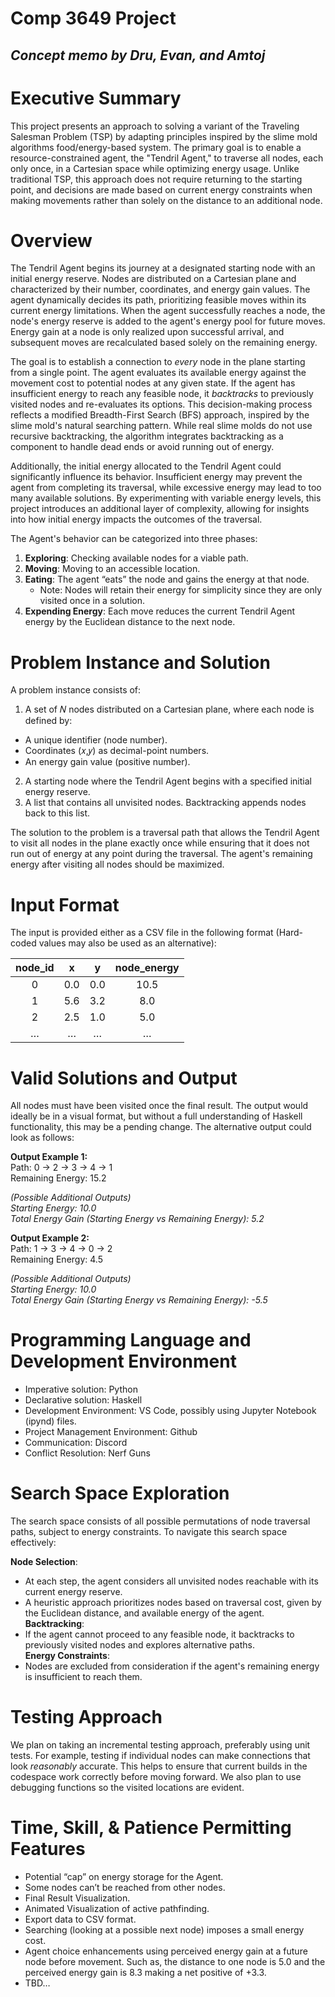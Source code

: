 # **Comp 3649 Project**

## *Concept memo by Dru, Evan, and Amtoj*

# Executive Summary

This project presents an approach to solving a variant of the Traveling Salesman Problem (TSP) by adapting principles inspired by the slime mold algorithms food/energy-based system. The primary goal is to enable a resource-constrained agent, the "Tendril Agent," to traverse all nodes, each only once, in a Cartesian space while optimizing energy usage. Unlike traditional TSP, this approach does not require returning to the starting point, and decisions are made based on current energy constraints when making movements rather than solely on the distance to an additional node.

# Overview

The Tendril Agent begins its journey at a designated starting node with an initial energy reserve. Nodes are distributed on a Cartesian plane and characterized by their number, coordinates, and energy gain values. The agent dynamically decides its path, prioritizing feasible moves within its current energy limitations. When the agent successfully reaches a node, the node's energy reserve is added to the agent's energy pool for future moves. Energy gain at a node is only realized upon successful arrival, and subsequent moves are recalculated based solely on the remaining energy.

The goal is to establish a connection to *every* node in the plane starting from a single point. The agent evaluates its available energy against the movement cost to potential nodes at any given state. If the agent has insufficient energy to reach any feasible node, it *backtracks* to previously visited nodes and re-evaluates its options. This decision-making process reflects a modified Breadth-First Search (BFS) approach, inspired by the slime mold's natural searching pattern. While real slime molds do not use recursive backtracking, the algorithm integrates backtracking as a component to handle dead ends or avoid running out of energy.  

Additionally, the initial energy allocated to the Tendril Agent could significantly influence its behavior. Insufficient energy may prevent the agent from completing its traversal, while excessive energy may lead to too many available solutions. By experimenting with variable energy levels, this project introduces an additional layer of complexity, allowing for insights into how initial energy impacts the outcomes of the traversal.

The Agent's behavior can be categorized into three phases:

1. **Exploring**: Checking available nodes for a viable path.  
2. **Moving**: Moving to an accessible location.  
3. **Eating**: The agent “eats” the node and gains the energy at that node.  
   * Note: Nodes will retain their energy for simplicity since they are only visited once in a solution.  
4. **Expending Energy**: Each move reduces the current Tendril Agent energy by the Euclidean distance to the next node.

# Problem Instance and Solution

A problem instance consists of:

1. A set of 𝑁 nodes distributed on a Cartesian plane, where each node is defined by:  
* A unique identifier (node number).  
* Coordinates (𝑥,𝑦) as decimal-point numbers.  
* An energy gain value (positive number).  
2. A starting node where the Tendril Agent begins with a specified initial energy reserve.  
3. A list that contains all unvisited nodes. Backtracking appends nodes back to this list.  
   

The solution to the problem is a traversal path that allows the Tendril Agent to visit all nodes in the plane exactly once while ensuring that it does not run out of energy at any point during the traversal. The agent's remaining energy after visiting all nodes should be maximized.

# Input Format

The input is provided either as a CSV file in the following format (Hard-coded values may also be used as an alternative):

| node\_id | x | y | node\_energy |
| :---: | :---: | :---: | :---: |
| 0 | 0.0 | 0.0 | 10.5 |
| 1 | 5.6 | 3.2 | 8.0 |
| 2 | 2.5 | 1.0 | 5.0 |
| … | … | … | … |

# Valid Solutions and Output

All nodes must have been visited once the final result. The output would ideally be in a visual format, but without a full understanding of Haskell functionality, this may be a pending change. The alternative output could look as follows:

**Output Example 1:**  
	Path: 0 → 2 → 3 → 4 → 1  
Remaining Energy: 15.2

*(Possible Additional Outputs)*  
*Starting Energy: 10.0*  
*Total Energy Gain (Starting Energy vs Remaining Energy): 5.2*

**Output Example 2:**  
	Path: 1 → 3 → 4 → 0 → 2  
Remaining Energy: 4.5

*(Possible Additional Outputs)*  
*Starting Energy: 10.0*  
*Total Energy Gain (Starting Energy vs Remaining Energy): \-5.5*

# Programming Language and Development Environment

* Imperative solution: Python  
* Declarative solution: Haskell  
* Development Environment: VS Code, possibly using Jupyter Notebook (ipynd) files.  
* Project Management Environment: Github   
* Communication: Discord  
* Conflict Resolution: Nerf Guns

# Search Space Exploration

The search space consists of all possible permutations of node traversal paths, subject to energy constraints. To navigate this search space effectively:

**Node Selection**:

* At each step, the agent considers all unvisited nodes reachable with its current energy reserve.  
* A heuristic approach prioritizes nodes based on traversal cost, given by the Euclidean distance, and available energy of the agent.  
  **Backtracking**:  
* If the agent cannot proceed to any feasible node, it backtracks to previously visited nodes and explores alternative paths.  
  **Energy Constraints**:  
* Nodes are excluded from consideration if the agent's remaining energy is insufficient to reach them.

# Testing Approach

We plan on taking an incremental testing approach, preferably using unit tests. For example, testing if individual nodes can make connections that look *reasonably* accurate. This helps to ensure that current builds in the codespace work correctly before moving forward. We also plan to use debugging functions so the visited locations are evident.

# Time, Skill, & Patience Permitting Features

- Potential “cap” on energy storage for the Agent.  
- Some nodes can’t be reached from other nodes.  
- Final Result Visualization.  
- Animated Visualization of active pathfinding.  
- Export data to CSV format.  
- Searching (looking at a possible next node) imposes a small energy cost.  
- Agent choice enhancements using perceived energy gain at a future node before movement. Such as, the distance to one node is 5.0 and the perceived energy gain is 8.3 making a net positive of \+3.3.  
- TBD…

